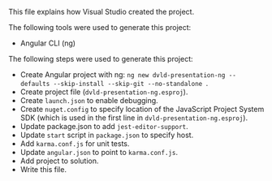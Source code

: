 This file explains how Visual Studio created the project.

The following tools were used to generate this project:
- Angular CLI (ng)

The following steps were used to generate this project:
- Create Angular project with ng: `ng new dvld-presentation-ng --defaults --skip-install --skip-git --no-standalone `.
- Create project file (`dvld-presentation-ng.esproj`).
- Create `launch.json` to enable debugging.
- Create `nuget.config` to specify location of the JavaScript Project System SDK (which is used in the first line in `dvld-presentation-ng.esproj`).
- Update package.json to add `jest-editor-support`.
- Update `start` script in `package.json` to specify host.
- Add `karma.conf.js` for unit tests.
- Update `angular.json` to point to `karma.conf.js`.
- Add project to solution.
- Write this file.
